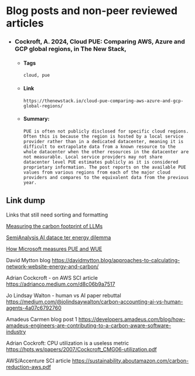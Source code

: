 # Blog posts and non-peer reviewed articles

- ### Cockroft, A. 2024, Cloud PUE: Comparing AWS, Azure and GCP global regions, in The New Stack, 

  - #### Tags

        cloud, pue

  - #### Link
        https://thenewstack.io/cloud-pue-comparing-aws-azure-and-gcp-global-regions/

  - #### Summary:

        PUE is often not publicly disclosed for specific cloud regions. Often this is because the region is hosted by a local service provider rather than in a dedicated datacenter, meaning it is difficult to extrapolate data from a known resource to the whole datacenter when the other resources in the datacenter are not measurable. Local service providers may not share datacenter level PUE estimates publicly as it is considered proprietary information. The post reports on the available PUE values from various regions from each of the major cloud providers and compares to the equivalent data from the previous year.



## Link dump

Links that still need sorting and formatting


[Measuring the carbon footprint of LLMs](https://towardsdatascience.com/how-to-estimate-and-reduce-the-carbon-footprint-of-machine-learning-models-49f24510880)

[SemiAnalysis AI datace ter energy dilemma](https://www.semianalysis.com/p/ai-datacenter-energy-dilemma-race)

[How Microsoft measures PUE and WUE](https://azure.microsoft.com/en-us/blog/how-microsoft-measures-datacenter-water-and-energy-use-to-improve-azure-cloud-sustainability/)

David Mytton blog
https://davidmytton.blog/approaches-to-calculating-network-website-energy-and-carbon/

Adrian Cockcroft - on AWS SCI article
https://adrianco.medium.com/d8c06b9a7517


Jo Lindsay Walton - human vs AI paper rebuttal
https://medium.com/@jolindsaywalton/carbon-accounting-ai-vs-human-agents-4a07c6792760


Amadeus Carmen blog post 1
https://developers.amadeus.com/blog/how-amadeus-engineers-are-contributing-to-a-carbon-aware-software-industry

Adrian Cockroft: CPU utilization is a useless metric
https://hpts.ws/papers/2007/Cockcroft_CMG06-utilization.pdf


AWS/Accenture SCI article
https://sustainability.aboutamazon.com/carbon-reduction-aws.pdf
